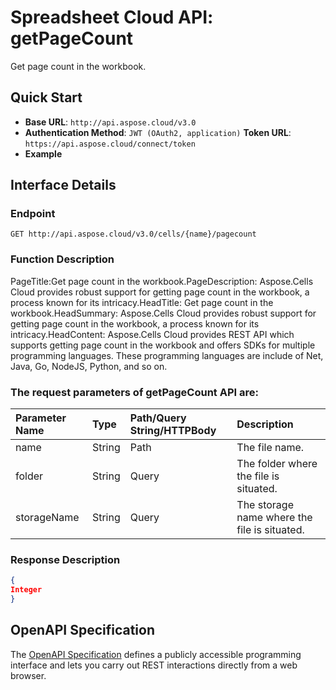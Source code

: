 # **Spreadsheet Cloud API: getPageCount**

Get page count in the workbook. 


## **Quick Start**

- **Base URL**: `http://api.aspose.cloud/v3.0`
- **Authentication Method**: `JWT (OAuth2, application)`  **Token URL**: `https://api.aspose.cloud/connect/token`
- **Example** 

## **Interface Details**

### **Endpoint** 

```
GET http://api.aspose.cloud/v3.0/cells/{name}/pagecount
```
### **Function Description**
PageTitle:Get page count in the workbook.PageDescription: Aspose.Cells Cloud provides robust support for getting page count in the workbook, a process known for its intricacy.HeadTitle: Get page count in the workbook.HeadSummary: Aspose.Cells Cloud provides robust support for getting page count in the workbook, a process known for its intricacy.HeadContent: Aspose.Cells Cloud provides REST API which supports getting page count in the workbook and offers SDKs for multiple programming languages. These programming languages are include of Net, Java, Go, NodeJS, Python, and so on.

### The request parameters of **getPageCount** API are: 

| Parameter Name | Type | Path/Query String/HTTPBody | Description | 
| :- | :- | :- |:- | 
|name|String|Path|The file name.|
|folder|String|Query|The folder where the file is situated.|
|storageName|String|Query|The storage name where the file is situated.|

### **Response Description**
```json
{
Integer
}
```


## OpenAPI Specification

The [OpenAPI Specification](https://reference.aspose.cloud/cells/#/WorkbookController/GetPageCount) defines a publicly accessible programming interface and lets you carry out REST interactions directly from a web browser.


